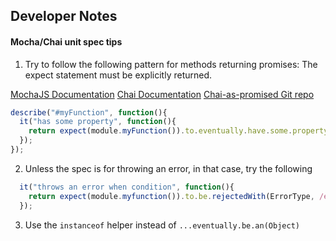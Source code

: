## Developer Notes

#### Mocha/Chai unit spec tips

1. Try to follow the following pattern for methods returning promises:
The expect statement must be explicitly returned.

[MochaJS Documentation](https://mochajs.org/#getting-started)
[Chai Documentation](http://chaijs.com/guide/styles/)
[Chai-as-promised Git repo](https://github.com/domenic/chai-as-promised)

```javascript
describe("#myFunction", function(){
  it("has some property", function(){
    return expect(module.myFunction()).to.eventually.have.some.property;
  });
});
```

2. Unless the spec is for throwing an error, in that case, try the following
```javascript
  it("throws an error when condition", function(){
    return expect(module.myfunction()).to.be.rejectedWith(ErrorType, /err message/);
  });
```
3. Use the `instanceof` helper instead of `...eventually.be.an(Object)`
